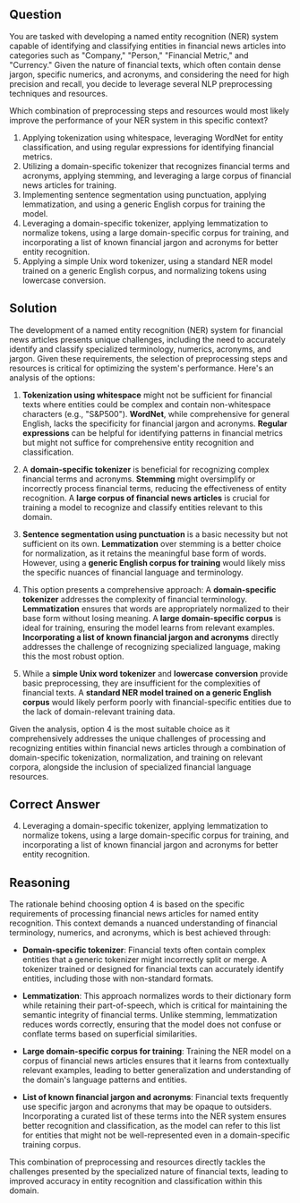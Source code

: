 ## Question
You are tasked with developing a named entity recognition (NER) system capable of identifying and classifying entities in financial news articles into categories such as "Company," "Person," "Financial Metric," and "Currency." Given the nature of financial texts, which often contain dense jargon, specific numerics, and acronyms, and considering the need for high precision and recall, you decide to leverage several NLP preprocessing techniques and resources.

Which combination of preprocessing steps and resources would most likely improve the performance of your NER system in this specific context?

1. Applying tokenization using whitespace, leveraging WordNet for entity classification, and using regular expressions for identifying financial metrics.
2. Utilizing a domain-specific tokenizer that recognizes financial terms and acronyms, applying stemming, and leveraging a large corpus of financial news articles for training.
3. Implementing sentence segmentation using punctuation, applying lemmatization, and using a generic English corpus for training the model.
4. Leveraging a domain-specific tokenizer, applying lemmatization to normalize tokens, using a large domain-specific corpus for training, and incorporating a list of known financial jargon and acronyms for better entity recognition.
5. Applying a simple Unix word tokenizer, using a standard NER model trained on a generic English corpus, and normalizing tokens using lowercase conversion.

## Solution
The development of a named entity recognition (NER) system for financial news articles presents unique challenges, including the need to accurately identify and classify specialized terminology, numerics, acronyms, and jargon. Given these requirements, the selection of preprocessing steps and resources is critical for optimizing the system's performance. Here's an analysis of the options:

1. **Tokenization using whitespace** might not be sufficient for financial texts where entities could be complex and contain non-whitespace characters (e.g., "S&P500"). **WordNet**, while comprehensive for general English, lacks the specificity for financial jargon and acronyms. **Regular expressions** can be helpful for identifying patterns in financial metrics but might not suffice for comprehensive entity recognition and classification.

2. A **domain-specific tokenizer** is beneficial for recognizing complex financial terms and acronyms. **Stemming** might oversimplify or incorrectly process financial terms, reducing the effectiveness of entity recognition. A **large corpus of financial news articles** is crucial for training a model to recognize and classify entities relevant to this domain.

3. **Sentence segmentation using punctuation** is a basic necessity but not sufficient on its own. **Lemmatization** over stemming is a better choice for normalization, as it retains the meaningful base form of words. However, using a **generic English corpus for training** would likely miss the specific nuances of financial language and terminology.

4. This option presents a comprehensive approach: A **domain-specific tokenizer** addresses the complexity of financial terminology. **Lemmatization** ensures that words are appropriately normalized to their base form without losing meaning. A **large domain-specific corpus** is ideal for training, ensuring the model learns from relevant examples. **Incorporating a list of known financial jargon and acronyms** directly addresses the challenge of recognizing specialized language, making this the most robust option.

5. While a **simple Unix word tokenizer** and **lowercase conversion** provide basic preprocessing, they are insufficient for the complexities of financial texts. A **standard NER model trained on a generic English corpus** would likely perform poorly with financial-specific entities due to the lack of domain-relevant training data.

Given the analysis, option 4 is the most suitable choice as it comprehensively addresses the unique challenges of processing and recognizing entities within financial news articles through a combination of domain-specific tokenization, normalization, and training on relevant corpora, alongside the inclusion of specialized financial language resources.

## Correct Answer
4. Leveraging a domain-specific tokenizer, applying lemmatization to normalize tokens, using a large domain-specific corpus for training, and incorporating a list of known financial jargon and acronyms for better entity recognition.

## Reasoning
The rationale behind choosing option 4 is based on the specific requirements of processing financial news articles for named entity recognition. This context demands a nuanced understanding of financial terminology, numerics, and acronyms, which is best achieved through:

- **Domain-specific tokenizer**: Financial texts often contain complex entities that a generic tokenizer might incorrectly split or merge. A tokenizer trained or designed for financial texts can accurately identify entities, including those with non-standard formats.
  
- **Lemmatization**: This approach normalizes words to their dictionary form while retaining their part-of-speech, which is critical for maintaining the semantic integrity of financial terms. Unlike stemming, lemmatization reduces words correctly, ensuring that the model does not confuse or conflate terms based on superficial similarities.

- **Large domain-specific corpus for training**: Training the NER model on a corpus of financial news articles ensures that it learns from contextually relevant examples, leading to better generalization and understanding of the domain's language patterns and entities.

- **List of known financial jargon and acronyms**: Financial texts frequently use specific jargon and acronyms that may be opaque to outsiders. Incorporating a curated list of these terms into the NER system ensures better recognition and classification, as the model can refer to this list for entities that might not be well-represented even in a domain-specific training corpus.

This combination of preprocessing and resources directly tackles the challenges presented by the specialized nature of financial texts, leading to improved accuracy in entity recognition and classification within this domain.